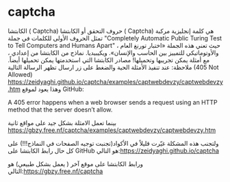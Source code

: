 # captcha
الكابتشا ( Captcha)  حروف التحقق أو الكابتشا ( Captcha) هي كلمة إنجليزية مركبة تمثل الحروف الأولى للكلمات في جملة  "Completely Automatic Public Turing Test to Tell Computers and Humans Apart" ،  حيث تعني هذه الجملة «اختبار تورنغ العام والأوتوماتيكي للتمييز بين الحاسب والإنسان».  ويكيبيديا.
نماذج من الكابتشا  من إعدادي ، مع أمثلة يمكن تجريبها وتحميلها!
مصادر الكابتشا التي استخدمتها يمكن تحميلها أيضاً.
ملاحظة: عند تنفيذ الأمثلة الحية والضغط على زر ارسال تظهر الرسالة التالية (405 Not Allowed)
 https://zeidyaghi.github.io/captcha/examples/captwebdevzy/captwebdevzy.htm
وهذا يعود لموقع GitHub: 

A 405 error happens when a web browser sends a request using an HTTP method that the server doesn’t allow.

بينما تعمل الامثلة بشكل جيد على مواقع ثانية https://gbzy.free.nf/captcha/examples/captwebdevzy/captwebdevzy.htm

ولتجنب هذه المشكلة غيّرت قليلاً في الأكواد(تجنبت توجيه الصفحات في النماذج!!!)
على كل حال رابط الكابتشا على GitHub هو التالي:https://zeidyaghi.github.io/captcha

ورابط الكابتشا على موقع آخر ( يعمل بشكل طبيعي) هو التالي:https://gbzy.free.nf/captcha

